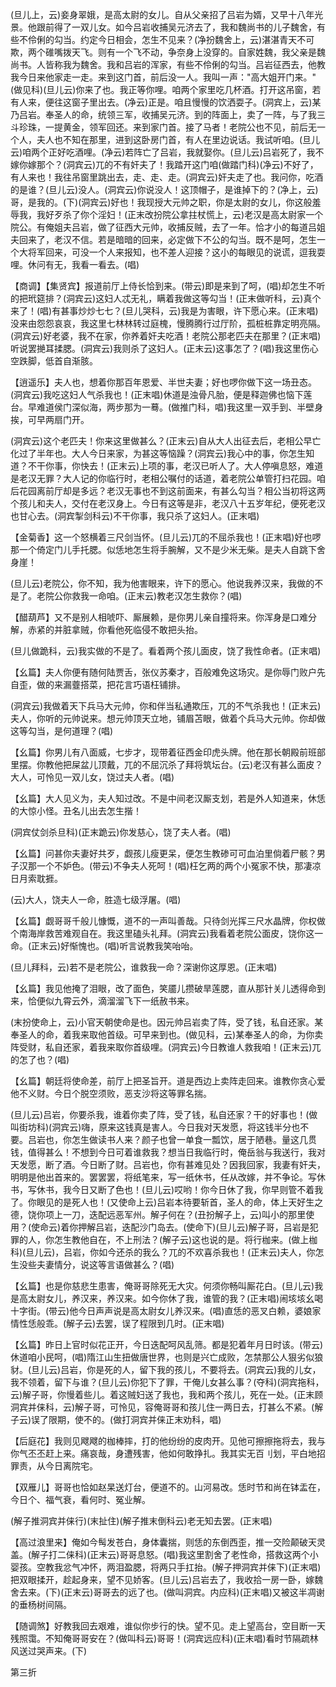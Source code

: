 <!-- { "loadSidebar": true } -->
(旦儿上，云)妾身翠娥，是高太尉的女儿。自从父亲招了吕岩为婿，又早十八年光景。他跟前得了一双儿女。如今吕岩收捕吴元济去了，我和魏尚书的儿子魏舍，有些不伶俐的勾当。约定今日相会，怎生不见来？(净扮魏舍上，云)湛湛青天不可欺，两个碓嘴拨天飞。则有一个飞不动，争奈身上没穿的。自家姓魏，我父亲是魏尚书。人皆称我为魏舍。我和吕岩的浑家，有些不伶俐的勾当。吕岩征西去，他教我今日来他家走一走。来到这门首，前后没一人。我叫一声："高大姐开门来。"(做见科)(旦儿云)你来了也。我正等你哩。咱两个家里吃几杯酒。打开这吊窗，若有人来，便往这窗子里出去。(净云)正是。咱且慢慢的饮洒耍子。(洞宾上，云)某乃吕岩。奉圣人的命，统领三军，收捕吴元济。到的阵面上，卖了一阵，与了我三斗珍珠，一提黄金，领军回还。来到家门首。接了马者！老院公也不见，前后无一个人，夫人也不知在那里，进到这卧房门首，有人在里边说话。我试听咱。(旦儿云)咱两个正好吃酒哩。(净云)若阵亡了吕岩，我就娶你。(旦儿云)吕岩死了，我不嫁你嫁那个？(洞宾云)兀的不有奸夫了！我踏开这门咱(做踏门科)(净云)不好了，有人来也！我往吊窗里跳出去，走、走、走。(洞宾云)奸夫走了也。我问你，吃酒的是谁？(旦儿云)没人。(洞宾云)你说没人！这顶帽子，是谁掉下的？(净上，云)哥，是我的。(下)(洞宾云)好也！我现授大元帅之职，你是太尉的女儿，你这般羞辱我，我好歹杀了你个淫妇！(正末改扮院公拿拄杖慌上，云)老汉是高太尉家一个院公。有俺姐夫吕岩，做了征西大元帅，收捕反贼，去了一年。恰才小的每道吕姐夫回来了，老汉不信。若是暗暗的回来，必定做下不公的勾当。既不是呵，怎生一个大将军回来，可没一个人来报知，也不差人迎接？这小的每眼见的说谎，逗我耍哩。休问有无，我看一看去。(唱)

【商调】【集贤宾】报道前厅上侍长恰到来。(带云)即是来到了呵，(唱)却怎生不听的把玳筵排？(洞宾云)这妇人忒无礼，瞒着我做这等勾当！(正末做听科，云)真个来了！(唱)有甚事炒炒七七？(旦儿哭科，云)我是为害眼，许下愿心来。(正末唱)没来由怨怨哀哀，我这里七林林转过庭槐，慢腾腾行过厅阶，孤桩桩靠定明亮隔。(洞宾云)好老婆，我不在家，你养着奸夫吃酒！老院公那老匹夫在那里？(正末唱)听说罢撧耳揉腮。(洞宾云)我则杀了这妇人。(正末云)这事怎了？(唱)我这里伤心空跌脚，低首自渐胲。

【逍遥乐】夫人也，想着你那百年恩爱、半世夫妻；好也啰你做下这一场丑态。(洞宾云)我吃这妇人气杀我也！(正末唱)休道是浊骨凡胎，便是释迦佛也恼下莲台。早难道侯门深似海，两步那为一蓦。(做推门科，唱)我这里一双手到、半壁身挨，可早两扇门开。

(洞宾云)这个老匹夫！你来这里做甚么？(正末云)自从大人出征去后，老相公早亡化过了半年也。大人今日来家，为甚这等恼躁？(洞宾云)我心中的事，你怎生知道？不干你事，你快去！(正末云)上项的事，老汉已听人了。大人停嗔息怒，难道是老汉无罪？大人记的你临行时，老相公嘱付的话道，着老院公单管打扫花园。咱后花园离前厅却是多远？老汉无事也不到这前面来，有甚么勾当？相公当初将这两个孩儿和夫人，交付在老汉身上。今日有这等是非，老汉八十五岁年纪，便死老汉也甘心去。(洞宾掣剑科云)不干你事，我只杀了这妇人。(正末唱)

【金菊香】这一个怒横着三尺剑当怀。(旦儿云)兀的不屈杀我也！(正末唱)好也啰那一个倚定门儿手托腮。似恁地怎生将手腕解，又不是少米无柴。是夫人自跳下舍身崖！

(旦儿云)老院公，你不知，我为他害眼来，许下的愿心。他说我养汉来，我做的不是了。老院公你救我一命咱。(正末云)教老汉怎生救你？(唱)

【醋葫芦】又不是别人相唬吓、厮展赖，是你男儿亲自撞将来。你浑身是口难分解，赤紧的并脏拿贼，你看他死临侵不敢把头抬。

(旦儿做跪科，云)我实做的不是了。看着两个孩儿面皮，饶了我性命者。(正末唱)

【幺篇】夫人你便有随何陆贾舌，张仪苏秦才，百般难免这场灾。是你辱门败户先自歪，做的来漏虀搭菜，把花言巧语枉铺排。

(洞宾云)我做着天下兵马大元帅，你和伴当私通欺压，兀的不气杀我也！(正末云)夫人，你听的元帅说来。想元帅顶天立地，铺眉苫眼，做着个兵马大元帅。你却做这等勾当，是何道理？(唱)

【幺篇】你男儿有八面威，七步才，现带着征西金印虎头牌。他在那长朝殿前班部里摆。你教他把屎盆儿顶戴，兀的不屈沉杀了拜将筑坛台。(云)老汉有甚么面皮？大人，可怜见一双儿女，饶过夫人者。(唱)

【幺篇】大人见义为，夫人知过改。不是中间老汉厮支划，若是外人知道来，休恁的大惊小怪。丑名儿出去怎生揩！

(洞宾仗剑杀旦科)(正末跪云)你发慈心，饶了夫人者。(唱)

【幺篇】问甚你夫妻好共歹，觑孩儿瘦更呆，便怎生教碜可可血泊里倘着尸骸？男子汉那一个不妒色。(带云)不争夫人死呵！(唱)枉乞两的两个小冤家不快，那凄凉日月索耽捱。

(云)大人，饶夫人一命，胜造七级浮屠。(唱)

【幺篇】觑哥哥千般儿慷慨，道不的一声叫善哉。只待剑光挥三尺水晶牌，你权做个南海岸救苦难观自在。我这里磕头礼拜。(洞宾云)我看着老院公面皮，饶你这一命。(正末云)好惭愧也。(唱)听言说教我笑咍咍。

(旦儿拜科，云)若不是老院公，谁救我一命？深谢你这厚恩。(正末唱)

【幺篇】我见他掩了泪眼，改了面色，笑靥儿攒破旱莲腮，直从那针关儿透得命到来，恰便似九霄云外，滴溜溜飞下一纸赦书来。

(末扮使命上，云)小官天朝使命是也。因元帅吕岩卖了阵，受了钱，私自还家。某奉圣人的命，着我来取他首级。可早来到也。(做见科，云)某奉圣人的命，为你卖阵受财，私自还家，着我来取你首级哩。(洞宾云)今日教谁人救我咱！(正末云)兀的怎了也？(唱)

【幺篇】朝廷将使命差，前厅上把圣旨开。道是西边上卖阵走回来。谁教你贪心爱他不义财。今日个脱空须败，恶支沙将这等罪名揣。

(旦儿云)吕岩，你要杀我，谁着你卖了阵，受了钱，私自还家？干的好事也！(做叫街坊科)(洞宾云)嗨，原来这钱真是害人。今日我对天发愿，将这钱半分也不要。吕岩也，你怎生做读书人来？颜子也曾一单食一瓢饮，居于陋巷。量这几贯钱，值得甚么！不想到今日可着谁救我？想当日我临行时，俺岳翁与我送行，我对天发愿，断了酒。今日断了财。吕岩也，你有甚难见处？因我回家，我妻有奸夫，明明是他出首来的。罢罢罢，将纸笔来，写一纸休书，任从改嫁，并不争论。写休书，写休书，我今日又断了色也！(旦儿云)哎哟！你今日休了我，你早则管不着我了。你眼见的是死人也！(又使命上云)吕岩本待要斩首，圣人的命，体上天好生之德，饶你项上一刀，迭配远恶军州。解子何在？(丑扮解子上，云)叫小的那里使用？(使命云)着你押解吕岩，迭配沙门岛去。(使命下)(旦儿云)解子哥，吕岩是犯罪的人，你怎生教他自在，不上刑法？(解子云)这也说的是。将行枷来。(做上枷科)(旦儿云)，吕岩，你如今还杀的我么？兀的不欢喜杀我也！(正末云)夫人，你怎生没些夫妻情分，说这等言语做甚么？(唱)

【幺篇】也是你慈悲生患害，俺哥哥除死无大灾。何须你畅叫厮花白。(旦儿云)我是高太尉女儿，养汉来，养汉来。如今你休了我，谁管的我？(正末唱)闹垓垓幺喝十字街。(带云)他今日声声说是高太尉女儿养汉来。(唱)直恁的恶叉白赖，婆娘家情性恁般乖。(解子云)去罢，误了程限到几时。(正末唱)

【幺篇】昨日上官时似花正开，今日迭配呵风乱筛。都是犯着年月日时该。(带云)休道咱小民呵，(唱)隋江山生扭做唐世界，也则是兴亡成败，怎禁那公人狠劣似狼豺。(旦儿云)吕岩，你是死的人，留下我的孩儿，不要将去。(洞宾云)我的儿女，我不领着，留下与谁？(旦儿云)你犯下了罪，干俺儿女甚么事？(夺科)(洞宾拖科，云)解子哥，你慢着些儿。着这贼妇送了我也，我和两个孩儿，死在一处。(正末顾洞宾并俫科，云)解子哥，可怜见，容俺哥哥和孩儿住一两日去，打甚么不紧。(解子云)误了限期，使不的。(做打洞宾并俫正末劝科，唱)

【后庭花】我则见飕飕的枷棒摔，打的他纷纷的皮肉开。见他可擦擦拖将去，我与你气丕丕赶上来。痛哀哉，身遭残害，他如何敢挣扎。我其实无百刂划，平白地招罪责，从今日离院宅。

【双雁儿】哥哥也恰如赵杲送灯台，便道不的。山河易改。恁时节和尚在钵盂在，今日个、福气衰，看何时、冤业解。

(解子推洞宾并俫行)(末扯住)(解子推末倒科云)老无知去罢。(正末唱)

【高过浪里来】俺如今髩发苍白，身体囊揣，则恁的东倒西歪，推一交险颠破天灵盖。(解子打二俫科)(正末云)哥哥息怒。(唱)我这里割舍了老性命，搭救这两个小婴孩。空教我忿气冲怀，两泪盈腮，将两只手扛抬。(解子押洞宾并俫下)(正末唱)把双眼揉开，趁起身来，望不见娇客。(旦儿云)吕岩去了，我收拾一房一卧，嫁魏舍去来。(下)(正末云)哥哥去的远了也。(做叫洞宾。内应科)(正末唱)又被这半凋谢的垂杨树间隔。

【随调煞】好教我回去艰难，谁似你步行的快。望不见。走上望高台，空目断一天残照霭。不知俺哥哥安在？(做叫科云)哥哥！(洞宾远应科)(正末唱)看时节隔疏林风送过哭声来。(下)


第三折

